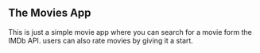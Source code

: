 ## The Movies App

This is just a simple movie
app where you can search for a movie form the IMDb API. users can also rate movies by giving it a start.
